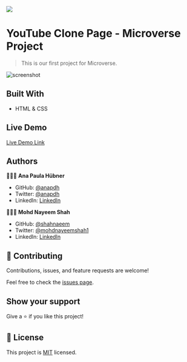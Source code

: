 ![](https://img.shields.io/badge/Microverse-blueviolet)

# YouTube Clone Page - Microverse Project

> This is our first project for Microverse.

![screenshot](.assets/SCREENSHOT.png)


## Built With

- HTML & CSS

## Live Demo

[Live Demo Link](https://livedemo.com)


## Authors

👩🏼‍💻 **Ana Paula Hübner**

- GitHub: [@anapdh](https://github.com/anapdh)
- Twitter: [@anapdh](https://twitter.com/anapdh)
- LinkedIn: [LinkedIn](https://www.linkedin.com/in/ana-paula-hübner-7a9484181)

👨🏻‍💻 **Mohd Nayeem Shah**

- GitHub: [@shahnaeem](https://github.com/shahnaeem)
- Twitter: [@mohdnayeemshah1](https://twitter.com/MOHDNAYEEMSHAH1)
- LinkedIn: [LinkedIn](https://linkedin.com/in/mohd-nayeem-shah-97a590152)

## 🤝 Contributing

Contributions, issues, and feature requests are welcome!

Feel free to check the [issues page](issues/).

## Show your support

Give a ⭐️ if you like this project!


## 📝 License

This project is [MIT](lic.url) licensed.
